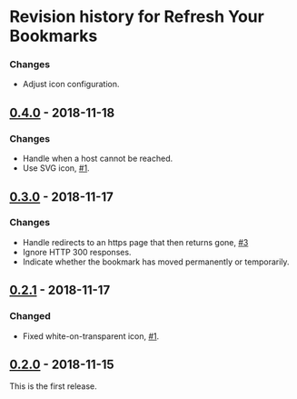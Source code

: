# Revision history for Refresh Your Bookmarks

### Changes
- Adjust icon configuration.

## [0.4.0] - 2018-11-18

### Changes
- Handle when a host cannot be reached.
- Use SVG icon, [#1](https://github.com/robrwo/bookmarks-refresh-firefox/issues/1).

## [0.3.0] - 2018-11-17

### Changes
- Handle redirects to an https page that then returns gone, [#3](https://github.com/robrwo/bookmarks-refresh-firefox/issues/3)
- Ignore HTTP 300 responses.
- Indicate whether the bookmark has moved permanently or temporarily.

## [0.2.1] - 2018-11-17

### Changed
- Fixed white-on-transparent icon, [#1](https://github.com/robrwo/bookmarks-refresh-firefox/issues/1).

## [0.2.0] - 2018-11-15

This is the first release.

[0.2.0]: https://github.com/robrwo/bookmarks-refresh-firefox/releases/tag/v0.2.0

[0.2.1]: https://github.com/robrwo/bookmarks-refresh-firefox/releases/tag/v0.2.1

[0.3.0]: https://github.com/robrwo/bookmarks-refresh-firefox/releases/tag/v0.3.0

[0.4.0]: https://github.com/robrwo/bookmarks-refresh-firefox/releases/tag/v0.4.0
